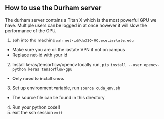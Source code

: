 ## How to use the Durham server
The durham server contains a Titan X which is the most powerful GPU we have. Multiple users can be logged in at once however it will slow the performance of the GPU.


1. ssh into the machine `ssh net-id@du310-06.ece.iastate.edu`
  * Make sure you are on the iastate VPN if not on campus
  * Replace net-id with your id
2. Install keras/tensorflow/opencv locally run, `pip install --user opencv-python keras tensorflow-gpu`
  * Only need to install once.
3. Set up environment variable, run `source cuda_env.sh`
  * The source file can be found in this directory
4. Run your python code!!
5. exit the ssh session `exit`
